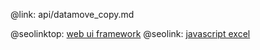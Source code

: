 @link: api/datamove_copy.md

@seolinktop: [web ui framework](https://webix.com)
@seolink: [javascript excel](https://webix.com/widget/excel_viewer/)